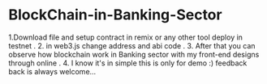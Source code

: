 # BlockChain-in-Banking-Sector

1.Download file and setup contract in remix or any other tool deploy in testnet . 
2. in web3.js change address and abi code . 
3. After that you can observe how blockchain work in Banking sector with my front-end designs through online .
4. I know it's in simple this is only for demo :) feedback back is always welcome...
